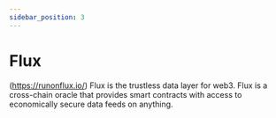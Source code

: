 ```yaml
---
sidebar_position: 3
---
```


# Flux

(https://runonflux.io/) Flux is the trustless data layer for web3. Flux is a cross-chain oracle that provides smart contracts with access to economically secure data feeds on anything.